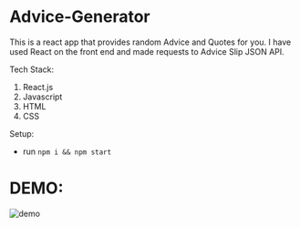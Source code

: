 # Advice-Generator
This is a react app that provides random Advice and Quotes for you. I have used React on the front end and made requests to Advice Slip JSON API.

Tech Stack:
1. React.js
2. Javascript
3. HTML
4. CSS

Setup:
- run ```npm i && npm start```

# DEMO:

![demo](https://user-images.githubusercontent.com/78599887/147538060-414728ec-6b17-442e-bb71-96d37b97c080.jpg)

